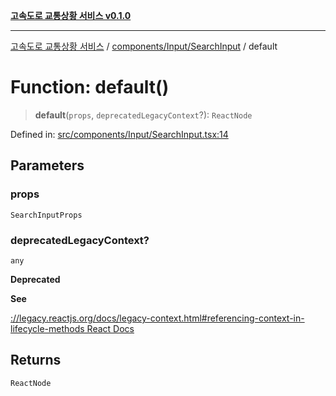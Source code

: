 [**고속도로 교통상황 서비스 v0.1.0**](../../../../README.md)

***

[고속도로 교통상황 서비스](../../../../modules.md) / [components/Input/SearchInput](../README.md) / default

# Function: default()

> **default**(`props`, `deprecatedLegacyContext`?): `ReactNode`

Defined in: [src/components/Input/SearchInput.tsx:14](https://github.com/ksheyon123/road-status-preview/blob/f8475dd9e1f35d9b8acf92ef20ed9d0782a8bb42/src/components/Input/SearchInput.tsx#L14)

## Parameters

### props

`SearchInputProps`

### deprecatedLegacyContext?

`any`

**Deprecated**

**See**

[://legacy.reactjs.org/docs/legacy-context.html#referencing-context-in-lifecycle-methods React Docs](../../../../https/README.md)

## Returns

`ReactNode`
